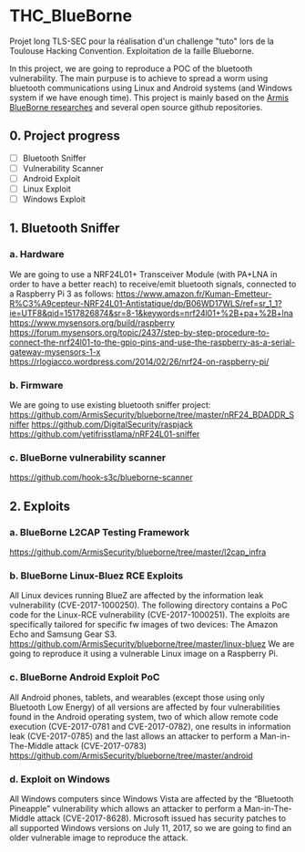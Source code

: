 # THC_BlueBorne
Projet long TLS-SEC pour la réalisation d'un challenge "tuto" lors de la Toulouse Hacking Convention. Exploitation de la faille Blueborne.

In this project, we are going to reproduce a POC of the bluetooth vulnerability. The main purpuse is to achieve to spread a worm using bluetooth communications using Linux and Android systems (and Windows system if we have enough time).
This project is mainly based on the [Armis BlueBorne researches](https://www.armis.com/blueborne/) and several open source github repositories.

## 0. Project progress

- [ ] Bluetooth Sniffer
- [ ] Vulnerability Scanner
- [ ] Android Exploit
- [ ] Linux Exploit
- [ ] Windows Exploit

## 1. Bluetooth Sniffer

  ### a. Hardware 
  We are going to use a NRF24L01+ Transceiver Module (with PA+LNA in order to have a better reach) to receive/emit bluetooth signals, connected to a Raspberry Pi 3 as follows:
  https://www.amazon.fr/Kuman-Emetteur-R%C3%A9cepteur-NRF24L01-Antistatique/dp/B06WD17WLS/ref=sr_1_1?ie=UTF8&qid=1517826874&sr=8-1&keywords=nrf24l01+%2B+pa+%2B+lna
  https://www.mysensors.org/build/raspberry
  https://forum.mysensors.org/topic/2437/step-by-step-procedure-to-connect-the-nrf24l01-to-the-gpio-pins-and-use-the-raspberry-as-a-serial-gateway-mysensors-1-x
  https://rlogiacco.wordpress.com/2014/02/26/nrf24-on-raspberry-pi/

  ### b. Firmware
  We are going to use existing bluetooth sniffer project:
  https://github.com/ArmisSecurity/blueborne/tree/master/nRF24_BDADDR_Sniffer
  https://github.com/DigitalSecurity/raspjack
  https://github.com/yetifrisstlama/nRF24L01-sniffer
    
  ### c. BlueBorne vulnerability scanner
  https://github.com/hook-s3c/blueborne-scanner
    
## 2. Exploits

  ### a. BlueBorne L2CAP Testing Framework
  https://github.com/ArmisSecurity/blueborne/tree/master/l2cap_infra
  
  ### b. BlueBorne Linux-Bluez RCE Exploits
  All Linux devices running BlueZ are affected by the information leak vulnerability (CVE-2017-1000250).
  The following directory contains a PoC code for the Linux-RCE vulnerability (CVE-2017-1000251). The exploits are specifically tailored for specific fw images of two devices: The Amazon Echo and Samsung Gear S3.
  https://github.com/ArmisSecurity/blueborne/tree/master/linux-bluez
  We are going to reproduce it using a vulnerable Linux image on a Raspberry Pi.
  
  ### c. BlueBorne Android Exploit PoC
  All Android phones, tablets, and wearables (except those using only Bluetooth Low Energy) of all versions are affected by four vulnerabilities found in the Android operating system, two of which allow remote code execution (CVE-2017-0781 and CVE-2017-0782), one results in information leak (CVE-2017-0785) and the last allows an attacker to perform a Man-in-The-Middle attack (CVE-2017-0783)
  https://github.com/ArmisSecurity/blueborne/tree/master/android
  
  ### d. Exploit on Windows
  All Windows computers since Windows Vista are affected by the “Bluetooth Pineapple” vulnerability which allows an attacker to perform a Man-in-The-Middle attack (CVE-2017-8628).
  Microsoft issued has security patches to all supported Windows versions on July 11, 2017, so we are going to find an older vulnerable image to reproduce the attack.
    
    
